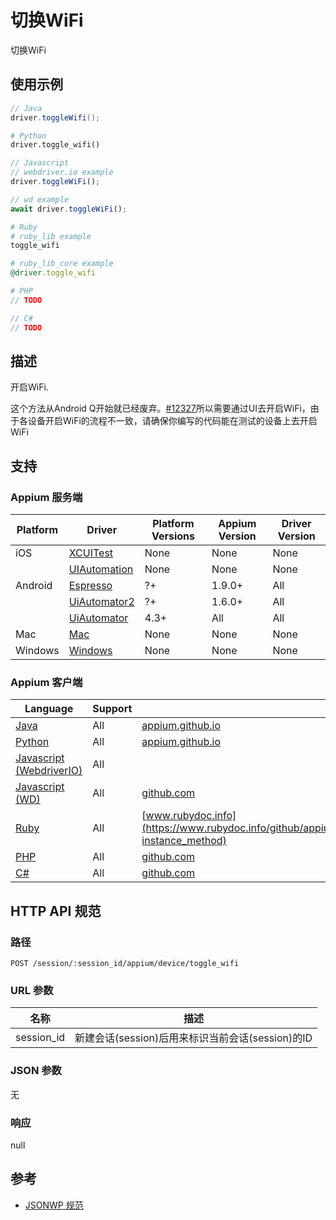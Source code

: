 
# 切换WiFi

切换WiFi

## 使用示例

```java
// Java
driver.toggleWifi();

```

```python
# Python
driver.toggle_wifi()

```

```javascript
// Javascript
// webdriver.io example
driver.toggleWiFi();

// wd example
await driver.toggleWiFi();

```

```ruby
# Ruby
# ruby_lib example
toggle_wifi

# ruby_lib_core example
@driver.toggle_wifi

```

```php
# PHP
// TODO

```

```csharp
// C#
// TODO

```


## 描述

开启WiFi.

这个方法从Android Q开始就已经废弃。[#12327](https://github.com/appium/appium/issues/12327)所以需要通过UI去开启WiFi，由于各设备开启WiFi的流程不一致，请确保你编写的代码能在测试的设备上去开启WiFi


## 支持


### Appium 服务端

|Platform|Driver|Platform Versions|Appium Version|Driver Version|
|--------|----------------|------|--------------|--------------|
| iOS | [XCUITest](/docs/cn/drivers/ios-xcuitest.md) | None | None | None |
|  | [UIAutomation](/docs/cn/drivers/ios-uiautomation.md) | None | None | None |
| Android | [Espresso](/docs/cn/drivers/android-espresso.md) | ?+ | 1.9.0+ | All |
|  | [UiAutomator2](/docs/cn/drivers/android-uiautomator2.md) | ?+ | 1.6.0+ | All |
|  | [UiAutomator](/docs/cn/drivers/android-uiautomator.md) | 4.3+ | All | All |
| Mac | [Mac](/docs/cn/drivers/mac.md) | None | None | None |
| Windows | [Windows](/docs/cn/drivers/windows.md) | None | None | None |


### Appium 客户端

|Language|Support|Documentation|
|--------|-------|-------------|
|[Java](https://github.com/appium/java-client/releases/latest)| All | [appium.github.io](https://appium.github.io/java-client/io/appium/java_client/android/SupportsNetworkStateManagement.html#toggleWifi--) |
|[Python](https://github.com/appium/python-client/releases/latest)| All | [appium.github.io](https://appium.github.io/python-client-sphinx/webdriver.extensions.android.html#webdriver.extensions.android.network.Network.toggle_wifi) |
|[Javascript (WebdriverIO)](http://webdriver.io/index.html)| All |  |
|[Javascript (WD)](https://github.com/admc/wd/releases/latest)| All | [github.com](https://github.com/admc/wd/blob/master/lib/commands.js#L2738) |
|[Ruby](https://github.com/appium/ruby_lib/releases/latest)| All | [www.rubydoc.info](https://www.rubydoc.info/github/appium/ruby_lib_core/master/Appium/Core/Device#toggle_wifi-instance_method) |
|[PHP](https://github.com/appium/php-client/releases/latest)| All | [github.com](https://github.com/appium/php-client/) |
|[C#](https://github.com/appium/appium-dotnet-driver/releases/latest)| All | [github.com](https://github.com/appium/appium-dotnet-driver/) |


## HTTP API 规范


### 路径

`POST /session/:session_id/appium/device/toggle_wifi`


### URL 参数

|名称|描述|
|----|-----------|
|session_id|新建会话(session)后用来标识当前会话(session)的ID|


### JSON 参数

无

### 响应

null


## 参考

* [JSONWP 规范](https://github.com/appium/appium-base-driver/blob/master/lib/protocol/routes.js#L516)
